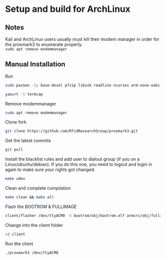 # Setup and build for ArchLinux

## Notes

Kali and ArchLinux users usually must kill their modem manager in order for the proxmark3 to enumerate properly.   
`sudo apt remove modemmanager`

## Manual Installation
Run
```sh
sudo pacman -Sy base-devel p7zip libusb readline ncurses arm-none-eabi-newlib --needed
```
```sh 
yaourt -S termcap
```

Remove modemmanager
```sh
sudo apt remove modemmanager
```

Clone fork
```sh
git clone https://github.com/RfidResearchGroup/proxmark3.git
```

Get the latest commits
```sh
git pull
```

Install the blacklist rules and  add user to dialout group (if you on a Linux/ubuntu/debian). 
If you do this one, you need to logout and login in again to make sure your rights got changed.
```sh
make udev
```

Clean and complete compilation
```sh
make clean && make all
```
	
Flash the BOOTROM & FULLIMAGE
```sh
client/flasher /dev/ttyACM0 -b bootrom/obj/bootrom.elf armsrc/obj/fullimage.elf
```
	
Change into the client folder
```sh
cd client
```
	
Run the client
```sh 
./proxmark3 /dev/ttyACM0
```

